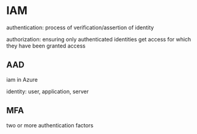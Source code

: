 # IAM

authentication: process of verification/assertion of identity

authorization: ensuring only authenticated identities get access for which they have been granted access

## AAD

iam in Azure

identity: user, application, server

## MFA

two or more authentication factors